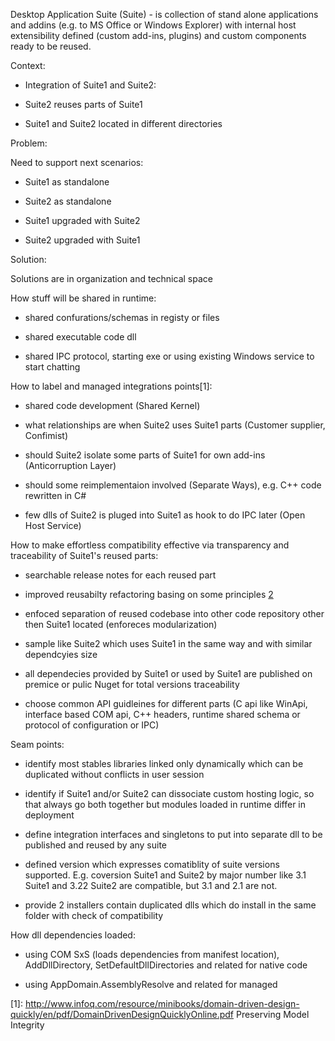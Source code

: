 

Desktop Application Suite (Suite) - is collection of stand alone applications and addins (e.g. to MS Office or Windows Explorer) with internal host extensibility defined (custom add-ins, plugins) and custom components ready to be reused.


Context:

- Integration of Suite1 and Suite2:

- Suite2 reuses parts of Suite1

- Suite1 and Suite2 located in different directories


Problem:

Need to support next scenarios:

- Suite1 as standalone

- Suite2 as standalone

- Suite1 upgraded with Suite2

- Suite2 upgraded with Suite1


Solution:


Solutions are in organization and technical space


How stuff will be shared in runtime:


- shared confurations/schemas in registy or files

- shared executable code dll

- shared IPC protocol, starting exe or using existing Windows service to start chatting


How to label and managed integrations points[1]: 


- shared code development (Shared Kernel)

- what relationships are when Suite2 uses Suite1 parts  (Customer supplier, Confimist)

- should Suite2 isolate some parts of Suite1 for own add-ins (Anticorruption Layer)

- should some reimplementaion involved (Separate Ways), e.g. C++ code rewritten in C#

- few dlls of Suite2 is pluged into Suite1 as hook to do IPC later (Open Host Service)


How to make effortless compatibility effective via transparency and traceability of Suite1's reused parts:

- searchable release notes for each reused part

- improved reusabilty refactoring basing on some principles [2]

- enfoced separation of reused codebase into other code repository other then Suite1 located (enforeces modularization)

- sample like Suite2  which uses Suite1 in the same way and with similar dependcyies size

- all dependecies provided by Suite1 or used by Suite1 are published on premice or pulic Nuget for total versions traceability

- choose common API guidleines for different parts (C api like WinApi, interface based COM api, C++ headers, runtime shared schema or protocol of configuration or IPC)


Seam points:

- identify most stables libraries linked only dynamically which can be duplicated without conflicts in user session

- identify if Suite1 and/or Suite2 can dissociate custom hosting logic, so that always go both together but modules loaded in runtime differ in deployment

- define integration interfaces and singletons to put into separate dll to be published and reused by any suite

- defined version which expresses comatiblity of suite versions supported. E.g. coversion Suite1 and Suite2 by major number like 3.1 Suite1 and 3.22 Suite2 are compatible, but 3.1 and 2.1 are not.

- provide 2 installers contain duplicated dlls which do install in the same folder with check of compatibility


How dll dependencies loaded:

- using COM SxS (loads dependencies from manifest location), AddDllDirectory, SetDefaultDllDirectories and related for native code

- using AppDomain.AssemblyResolve and related for managed



[1]: http://www.infoq.com/resource/minibooks/domain-driven-design-quickly/en/pdf/DomainDrivenDesignQuicklyOnline.pdf Preserving Model Integrity

[2]: http://www.objectmentor.com/resources/articles/Principles_and_Patterns.pdf